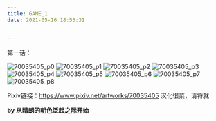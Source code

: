 ```yaml
---
title: GAME_1
date: 2021-05-16 18:53:31


---
```


第一话：

![70035405_p0](/images/manga_cn/70035405_p0.jpg)
![70035405_p1](/images/manga_cn/70035405_p1.jpg)
![70035405_p2](/images/manga_cn/70035405_p2.jpg)
![70035405_p3](/images/manga_cn/70035405_p3.jpg)
![70035405_p4](/images/manga_cn/70035405_p4.jpg)
![70035405_p5](/images/manga_cn/70035405_p5.jpg)
![70035405_p6](/images/manga_cn/70035405_p6.jpg)
![70035405_p7](/images/manga_cn/70035405_p7.jpg)
![70035405_p8](/images/manga_cn/70035405_p8.jpg)

Pixiv链接：<https://www.pixiv.net/artworks/70035405>
汉化很菜，请将就

**by 从晴朗的朝色泛起之际开始**
